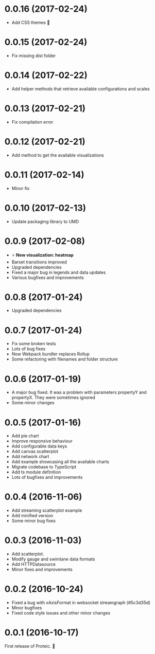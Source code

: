 # 0.0.16 (2017-02-24)
* Add CSS themes :art: 

# 0.0.15 (2017-02-24)
* Fix missing dist folder

# 0.0.14 (2017-02-22)
* Add helper methods that retrieve available configurations and scales

# 0.0.13 (2017-02-21)
* Fix compilation error

# 0.0.12 (2017-02-21)
* Add method to get the available visualizations 

# 0.0.11 (2017-02-14)
* Minor fix

# 0.0.10 (2017-02-13)
* Update packaging library to UMD 

# 0.0.9 (2017-02-08)
* ⭐ **New visualization: heatmap**
* Barset transitions improved
* Upgraded dependencies
* Fixed a major bug in legends and data updates
* Various bugfixes and improvements

# 0.0.8 (2017-01-24)
* Upgraded dependencies

# 0.0.7 (2017-01-24)
* Fix some broken tests
* Lots of bug fixes
* Now Webpack bundler replaces Rollup
* Some refactoring with filenames and folder structure

# 0.0.6 (2017-01-19)
* A major bug fixed. It was a problem with parameters propertyY and propertyX. They were sometimes ignored
* Some minor changes

# 0.0.5 (2017-01-16)
* Add pie chart
* Improve responsive behaviour
* Add configurable data keys
* Add canvas scatterplot
* Add network chart
* Add example showcasing all the available charts
* Migrate codebase to TypeScript
* Add ts module definition
* Lots of bugfixes and improvements

# 0.0.4 (2016-11-06)
* Add streaming scatterplot example
* Add minified version
* Some minor bug fixes

# 0.0.3 (2016-11-03)
* Add scatterplot.
* Modify gauge and swimlane data formats
* Add HTTPDatasource
* Minor fixes and improvements

# 0.0.2 (2016-10-24)
* Fixed a bug with xAxisFormat in websocket streamgraph (#5c3d35d)
* Minor bugfixes
* Fixed code style issues and other minor changes

# 0.0.1 (2016-10-17)
First release of Proteic. :tada: